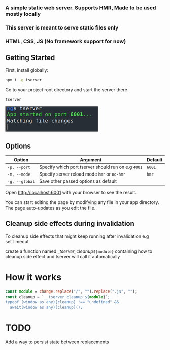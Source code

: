 ### A simple static web server. Supports HMR, Made to be used mostly locally

### This server is meant to serve static files only

### HTML, CSS, JS (No framework support for now)

## Getting Started

First, install globally:

```bash
npm i -g tserver
```

Go to your project root directory and start the server there

```bash
tserver
```

![Example image](./example.png)

## Options

| Option         | Argument                                            | Default |
| -------------- | --------------------------------------------------- | ------- |
| `-p, --port`   | Specify which port tserver should run on e.g `4001` | `6001`  |
| `-m, --mode`   | Specify server reload mode `hmr` or `no-hmr`        | `hmr`   |
| `-g, --global` | Save other passed options as default                |         |

Open [http://localhost:6001](http://localhost:6001) with your browser to see the result.

You can start editing the page by modifying any file in your app directory. The page auto-updates as you edit the file.

## Cleanup side effects during invalidation

To cleanup side effects that might keep running after invalidation e.g setTimeout

create a function named \__tserver_cleanup_`${module}` containing how to cleanup side effect and tserver will call it automatically

# How it works

```ts
const module = change.replace("/", "").replace(".js", "");
const cleanup = `__tserver_cleanup_${module}`;
typeof (window as any)[cleanup] !== "undefined" &&
  await(window as any)[cleanup]();
```

# TODO

Add a way to persist state between replacements
